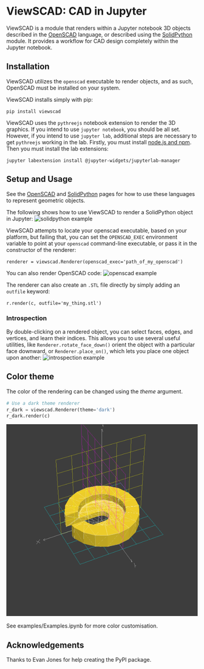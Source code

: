 # ViewSCAD: CAD in Jupyter

ViewSCAD is a module that renders within a Jupyter notebook 3D objects described in the [OpenSCAD](https://openscad.org) language, or described using the [SolidPython](https://github.com/SolidCode/SolidPython) module.  It provides a workflow for CAD design completely within the Jupyter notebook.

## Installation
ViewSCAD utilizes the `openscad` executable to render objects, and as such, OpenSCAD must be installed on your system.  

ViewSCAD installs simply with pip:
```
pip install viewscad
```
ViewSCAD uses the `pythreejs` notebook extension to render the 3D graphics.
If you intend to use `jupyter notebook`, you should be all set.  However, if you intend to use `jupyter lab`,  additional steps are necessary to get `pythreejs` working in the lab.  Firstly, you must install [node.js and npm](https://nodejs.org/en/download/).  Then you must install the lab extensions:
```
jupyter labextension install @jupyter-widgets/jupyterlab-manager
```

## Setup and Usage

See the [OpenSCAD](https://openscad.org) and [SolidPython](https://github.com/SolidCode/SolidPython) pages for how to use these languages to represent geometric objects.

The following shows how to use ViewSCAD to render a SolidPython object in Jupyter:
![solidpython example](https://github.com/nickc92/ViewSCAD/blob/master/images/solidpython_example.png)

ViewSCAD attempts to locate your openscad executable, based on your platform, but failing that, you can set the `OPENSCAD_EXEC` environment variable to point at your `openscad` command-line executable, or pass it in the constructor of the renderer:
```
renderer = viewscad.Renderer(openscad_exec='path_of_my_openscad')
```

You can also render OpenSCAD code:
![openscad example](images/openscad_example.png)

The renderer can also create an `.STL` file directly by simply adding an `outfile` keyword:
```
r.render(c, outfile='my_thing.stl')
```

### Introspection

By double-clicking on a rendered object, you can select faces, edges, and vertices, and learn their indices.  This allows you
to use several useful utilities, like `Renderer.rotate_face_down()` orient the object with a particular face downward,
or `Renderer.place_on()`, which lets you place one object upon another:
![introspection example](https://github.com/nickc92/ViewSCAD/blob/master/images/introspection_example.png)

## Color theme
The color of the rendering can be changed using the _theme_ argument.

```python
# Use a dark theme renderer
r_dark = viewscad.Renderer(theme='dark')
r_dark.render(c)
```
![Dark theme example](images/dark_render_example.png)

See examples/Examples.ipynb for more color customisation.

## Acknowledgements

Thanks to Evan Jones for help creating the PyPI package.
